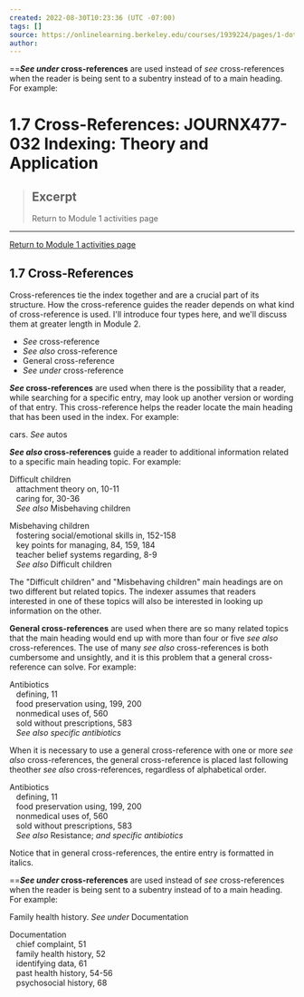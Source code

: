 ```yaml
---
created: 2022-08-30T10:23:36 (UTC -07:00)
tags: []
source: https://onlinelearning.berkeley.edu/courses/1939224/pages/1-dot-7-cross-references
author: 
---
```

==**_See under_ cross-references** are used instead of _see_ cross-references when the reader is being sent to a subentry instead of to a main heading. For example:

# 1.7 Cross-References: JOURNX477-032 Indexing: Theory and Application

> ## Excerpt
> Return to Module 1 activities page

---
[Return to Module 1 activities page](https://onlinelearning.berkeley.edu/courses/1939224/pages/module-1 "Module 1")

## 1.7 Cross-References

Cross-references tie the index together and are a crucial part of its structure. How the cross-reference guides the reader depends on what kind of cross-reference is used. I'll introduce four types here, and we'll discuss them at greater length in Module 2.

-   _See_ cross-reference
-   _See also_ cross-reference
-   General cross-reference
-   _See under_ cross-reference

**_See_ cross-references** are used when there is the possibility that a reader, while searching for a specific entry, may look up another version or wording of that entry. This cross-reference helps the reader locate the main heading that has been used in the index. For example:

cars. _See_ autos

**_See also_ cross-references** guide a reader to additional information related to a specific main heading topic. For example:

Difficult children  
   attachment theory on, 10-11  
   caring for, 30-36  
   _See also_ Misbehaving children

Misbehaving children  
   fostering social/emotional skills in, 152-158  
   key points for managing, 84, 159, 184  
   teacher belief systems regarding, 8-9  
   _See also_ Difficult children

The "Difficult children" and "Misbehaving children" main headings are on two different but related topics. The indexer assumes that readers interested in one of these topics will also be interested in looking up information on the other.

**General cross-references** are used when there are so many related topics that the main heading would end up with more than four or five _see also_ cross-references. The use of many _see also_ cross-references is both cumbersome and unsightly, and it is this problem that a general cross-reference can solve. For example:

Antibiotics  
   defining, 11  
   food preservation using, 199, 200  
   nonmedical uses of, 560  
   sold without prescriptions, 583  
   _See also specific antibiotics_

When it is necessary to use a general cross-reference with one or more _see also_ cross-references, the general cross-reference is placed last following theother _see also_ cross-references, regardless of alphabetical order.

Antibiotics  
   defining, 11  
   food preservation using, 199, 200  
   nonmedical uses of, 560  
   sold without prescriptions, 583  
   _See also_ Resistance; _and specific antibiotics_

Notice that in general cross-references, the entire entry is formatted in italics.

==**_See under_ cross-references** are used instead of _see_ cross-references when the reader is being sent to a subentry instead of to a main heading. For example:

Family health history. _See under_ Documentation

Documentation  
   chief complaint, 51  
   family health history, 52  
   identifying data, 61  
   past health history, 54-56  
   psychosocial history, 68
